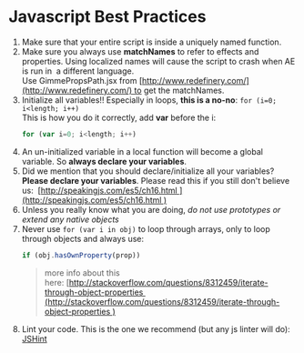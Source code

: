 # Javascript Best Practices

1.	Make sure that your entire script is inside a uniquely named function. 
1.	Make sure you always use **matchNames** to refer to effects and properties. Using localized names will cause the script to crash when AE is run in  a different language. Use GimmePropsPath.jsx from [http://www.redefinery.com/](http://www.redefinery.com/) to get the matchNames. 
1.	Initialize all variables!!  Especially in loops, **this is a no-no**: `for (i=0; i<length; i++)`  
    This is how you do it correctly, add **var** before the i:
    ```javascript
    for (var i=0; i<length; i++) 
    ```
1.	An un-initialized variable in a local function will become a global variable. So **always declare your variables**. 
1.	Did we mention that you should declare/initialize all your variables? **Please declare your variables**. Please read this if you still don't believe us:  [http://speakingjs.com/es5/ch16.html ](http://speakingjs.com/es5/ch16.html )
1.	Unless you really know what you are doing, *do not use prototypes or extend any native objects *
1.	Never use `for (var i in obj)` to loop through arrays, only to loop through objects and always use:
    ```javascript
    if (obj.hasOwnProperty(prop))
    ```
    > more info about this here: [http://stackoverflow.com/questions/8312459/iterate-through-object-properties (http://stackoverflow.com/questions/8312459/iterate-through-object-properties )
1. Lint your code. This is the one we recommend (but any js linter will do): 
[JSHint](http://jshint.com/)
